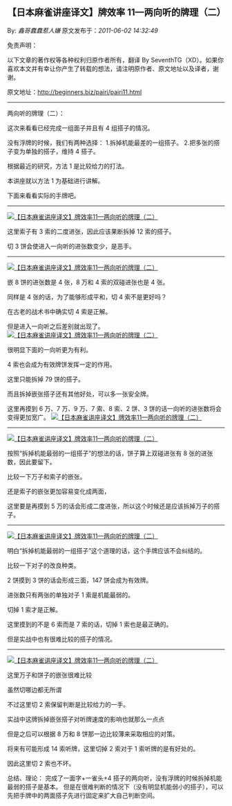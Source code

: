 ## 【日本麻雀讲座译文】牌效率 11—两向听的牌理（二）

By: _鑫哥蠢蠢惹人嫌_ 原文发布于：_2011-06-02 14:32:49_

免责声明：

以下文章的著作权等各种权利归原作者所有，翻译 By
SeventhTG（XD）。如果你喜欢本文并有幸让你产生了转载的想法，请注明原作者、原文地址以及译者，谢谢。

原文地址：http://beginners.biz/pairi/pairi11.html

---

两向听的牌理（二）：

这次来看看已经完成一组面子并且有 4 组搭子的情况。

没有浮牌的时候，我们有两种选择： 1.拆掉机能最差的一组搭子。 2.把多张的搭子变为单独的搭子，维持 4 搭子。

根据最近的研究，方法 1 是比较给力的打法。

本讲座就以方法 1 为基础进行讲解。

下面来看看实际的手牌吧。

---

[![【日本麻雀讲座译文】牌效率11—两向听的牌理（二）](http://s3.sinaimg.cn/middle/7f78b76fxa4b4d9d7fa72&690)](http://photo.blog.sina.com.cn/showpic.html#blogid=7f78b76f0100s2gd&url=http://s3.sinaimg.cn/orignal/7f78b76fxa4b4d9d7fa72)

这里索子有 3 索的二度进张，因此应该果断拆掉 12 索的搭子。

切 3 饼会使进入一向听的进张数变少，是恶手。

---

[![【日本麻雀讲座译文】牌效率11—两向听的牌理（二）](http://s11.sinaimg.cn/middle/7f78b76fxa4b4de75f83a&690)](http://photo.blog.sina.com.cn/showpic.html#blogid=7f78b76f0100s2gd&url=http://s11.sinaimg.cn/orignal/7f78b76fxa4b4de75f83a)

嵌 8 饼的进张数是 4 张，8 万和 4 索的双碰进张也是 4 张。

同样是 4 张的话，为了能够形成平和，切 4 索不是更好吗？

在古老的战术书中确实切 4 索是正解。

但是进入一向听之后差别就出现了。
[![【日本麻雀讲座译文】牌效率11—两向听的牌理（二）](http://s10.sinaimg.cn/middle/7f78b76fxa4b4e4fe2509&690)](http://photo.blog.sina.com.cn/showpic.html#blogid=7f78b76f0100s2gd&url=http://s10.sinaimg.cn/orignal/7f78b76fxa4b4e4fe2509)

很明显下面的一向听更为有利。

4 索也会成为有效牌饼发挥一定的作用。

这里只能拆掉 79 饼的搭子。

而且拆掉嵌张搭子还有其他好处，可以多一张安全牌。

这里再摸到 6 万、7 万、9 万、7 索、8 索、2 饼、3 饼的话一向听的进张数将会变得更加宽广。
[![【日本麻雀讲座译文】牌效率11—两向听的牌理（二）](http://s1.sinaimg.cn/middle/7f78b76fx76dee4a7daf0&690)](http://photo.blog.sina.com.cn/showpic.html#blogid=7f78b76f0100s2gd&url=http://s1.sinaimg.cn/orignal/7f78b76fx76dee4a7daf0)

---

[![【日本麻雀讲座译文】牌效率11—两向听的牌理（二）](http://s5.sinaimg.cn/middle/7f78b76fxa4b4f0147b64&690)](http://photo.blog.sina.com.cn/showpic.html#blogid=7f78b76f0100s2gd&url=http://s5.sinaimg.cn/orignal/7f78b76fxa4b4f0147b64)

按照“拆掉机能最弱的一组搭子”的想法的话，饼子算上双碰进张有 8 张的进张数，因此要留下。

比较一下万子和索子的嵌张。

还是索子的嵌张更加容易变化成两面，

这里要是再摸到 5 万的话会形成二度进张，所以这个时候还是应该拆掉万子的搭子。

---

[![【日本麻雀讲座译文】牌效率11—两向听的牌理（二）](http://s6.sinaimg.cn/middle/7f78b76fxa4b4fe7b7ec5&690)](http://photo.blog.sina.com.cn/showpic.html#blogid=7f78b76f0100s2gd&url=http://s6.sinaimg.cn/orignal/7f78b76fxa4b4fe7b7ec5)

明白“拆掉机能最弱的一组搭子”这个道理的话，这个手牌应该不会纠结的。

比较一下对子的改良种类。

2 饼摸到 3 饼的话会形成三面，147 饼会成为有效牌。

进张数只有两张的单独对子 1 索是机能最弱的。

切掉 1 索才是正解。

这里摸到的不是 6 索而是 7 索的话，切掉 1 索也是最正确的。

但是实战中也有很难比较的搭子的情况。

---

[![【日本麻雀讲座译文】牌效率11—两向听的牌理（二）](http://s7.sinaimg.cn/middle/7f78b76fxa4b50e2e2036&690)](http://photo.blog.sina.com.cn/showpic.html#blogid=7f78b76f0100s2gd&url=http://s7.sinaimg.cn/orignal/7f78b76fxa4b50e2e2036)

这里万子和饼子的嵌张很难比较

虽然切哪边都无所谓

不过这里切 2 索保留判断是比较给力的一手。

实战中这牌拆掉嵌张搭子对听牌速度的影响也就那么一点点

但是之后可以根据 8 万和 8 饼那一边比较薄来采取相应的对策。

将来有可能形成 14 索听牌，这里切掉 2 索对于 1 索听牌的是有好处的。

因此这里切 2 索也不坏。

总结、理论：
完成了一面字+一雀头+4 搭子的两向听，没有浮牌的时候拆掉机能最弱的搭子是基本。
但是在很难判断的情况下（没有明显机能弱小的搭子），可以先把手牌中的两面搭子先进行固定来扩大自己判断空间。
